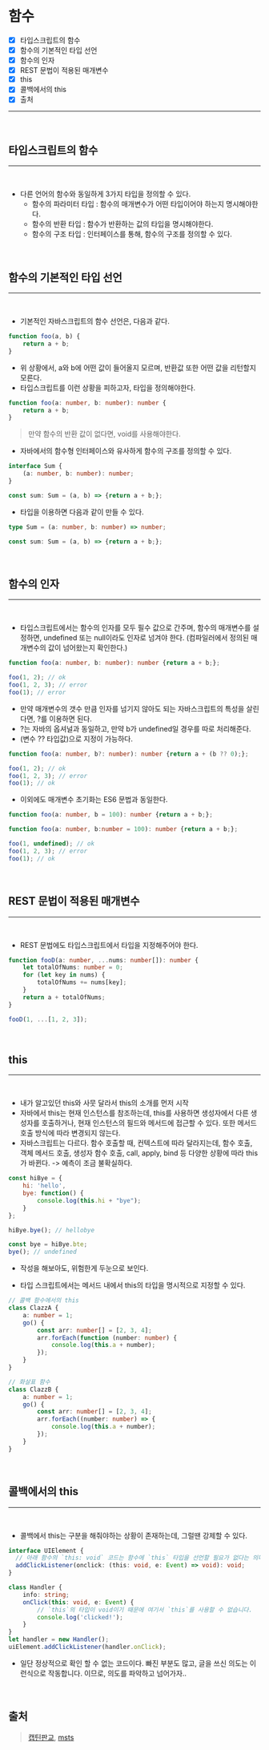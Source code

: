 # 함수

- [x] 타입스크립트의 함수
- [x] 함수의 기본적인 타입 선언
- [x] 함수의 인자
- [x] REST 문법이 적용된 매개변수
- [x] this
- [x] 콜백에서의 this
- [x] 출처

---

</br>

## 타입스크립트의 함수

---

</br>

- 다른 언어의 함수와 동일하게 3가지 타입을 정의할 수 있다.
  - 함수의 파라미터 타입 : 함수의 매개변수가 어떤 타입이어야 하는지 명시해야한다.
  - 함수의 반환 타입 : 함수가 반환하는 값의 타입을 명시해야한다.
  - 함수의 구조 타입 : 인터페이스를 통해, 함수의 구조를 정의할 수 있다.


</br>

## 함수의 기본적인 타입 선언

---

</br>

- 기본적인 자바스크립트의 함수 선언은, 다음과 같다.

```js
function foo(a, b) {
    return a + b;
}
```

- 위 상황에서, a와 b에 어떤 값이 들어올지 모르며, 반환값 또한 어떤 값을 리턴할지 모른다.
- 타입스크립트를 이런 상황을 피하고자, 타입을 정의해야한다.

```ts
function foo(a: number, b: number): number {
    return a + b;
}
```

> 만약 함수의 반환 값이 없다면, void를 사용해야한다.

- 자바에서의 함수형 인터페이스와 유사하게 함수의 구조를 정의할 수 있다.

```ts
interface Sum {
    (a: number, b: number): number;
}

const sum: Sum = (a, b) => {return a + b;};
```

- 타입을 이용하면 다음과 같이 만들 수 있다.

```ts
type Sum = (a: number, b: number) => number;

const sum: Sum = (a, b) => {return a + b;};
```

</br>

## 함수의 인자

---

</br>

- 타입스크립트에서는 함수의 인자를 모두 필수 값으로 간주며, 함수의 매개변수를 설정하면, undefined 또는 null이라도 인자로 넘겨야 한다. (컴파일러에서 정의된 매개변수의 값이 넘어왔는지 확인한다.)

```ts
function foo(a: number, b: number): number {return a + b;};

foo(1, 2); // ok
foo(1, 2, 3); // error
foo(1); // error
```

- 만약 매개변수의 갯수 만큼 인자를 넘기지 않아도 되는 자바스크립트의 특성을 살린다면, ?를 이용하면 된다.
- ?는 자바의 옵셔널과 동일하고, 만약 b가 undefined일 경우를 따로 처리해준다.
- (변수 ?? 타입값)으로 지정이 가능하다.

```ts
function foo(a: number, b?: number): number {return a + (b ?? 0);};

foo(1, 2); // ok
foo(1, 2, 3); // error
foo(1); // ok
```

- 이외에도 매개변수 초기화는 ES6 문법과 동일한다.

```ts
function foo(a: number, b = 100): number {return a + b;};

function foo(a: number, b:number = 100): number {return a + b;};

foo(1, undefined); // ok
foo(1, 2, 3); // error
foo(1); // ok
```

</br>

## REST 문법이 적용된 매개변수

---

</br>

- REST 문법에도 타입스크립트에서 타입을 지정해주어야 한다.

```ts
function fooD(a: number, ...nums: number[]): number {
    let totalOfNums: number = 0;
    for (let key in nums) {
        totalOfNums += nums[key];
    }
    return a + totalOfNums;
}

fooD(1, ...[1, 2, 3]);
```


</br>

## this

---

</br>

- 내가 알고있던 this와 사뭇 달라서 this의 소개를 먼저 시작
- 자바에서 this는 현재 인스턴스를 참조하는데, this를 사용하면 생성자에서 다른 생성자를 호출하거나, 현재 인스턴스의 필드와 메서드에 접근할 수 있다. 또한 메서드 호출 방식에 따라 변경되지 않는다.
- 자바스크립트는 다르다. 함수 호출할 때, 컨텍스트에 따라 달라지는데, 함수 호출, 객체 메서드 호출, 생성자 함수 호출, call, apply, bind 등 다양한 상황에 따라 this가 바뀐다. -> 예측이 조금 불확실하다.

```js
const hiBye = {
    hi: 'hello',
    bye: function() {
        console.log(this.hi + "bye");
    }
};

hiBye.bye(); // hellobye

const bye = hiBye.bte;
bye(); // undefined
```

- 작성을 해보아도, 위험한게 두눈으로 보인다.

- 타입 스크립트에서는 메서드 내에서 this의 타입을 명시적으로 지정할 수 있다.

```ts
// 콜백 함수에서의 this
class ClazzA {
    a: number = 1;
    go() {
        const arr: number[] = [2, 3, 4];
        arr.forEach(function (number: number) {
            console.log(this.a + number);
        });
    }
}

// 화살표 함수
class ClazzB {
    a: number = 1;
    go() {
        const arr: number[] = [2, 3, 4];
        arr.forEach((number: number) => {
            console.log(this.a + number);
        });
    }
}


```

</br>

## 콜백에서의 this

---

</br>

- 콜백에서 this는 구분을 해줘야하는 상황이 존재하는데, 그럴땐 강제할 수 있다.
```ts
interface UIElement {
  // 아래 함수의 `this: void` 코드는 함수에 `this` 타입을 선언할 필요가 없다는 의미입니다.
  addClickListener(onclick: (this: void, e: Event) => void): void;
}

class Handler {
    info: string;
    onClick(this: void, e: Event) {
        // `this`의 타입이 void이기 때문에 여기서 `this`를 사용할 수 없습니다.
        console.log('clicked!');
    }
}
let handler = new Handler();
uiElement.addClickListener(handler.onClick);
```

- 일단 정상적으로 확인 할 수 없는 코드이다. 빠진 부분도 많고, 글을 쓰신 의도는 이런식으로 작동합니다. 이므로, 의도를 파악하고 넘어가자..

</br>

## 출처

> [캡틴판교](https://joshua1988.github.io/ts/guide/functions.html#this), [msts](https://www.staging-typescript.org/assets/typescript-handbook.pdf)

</br>